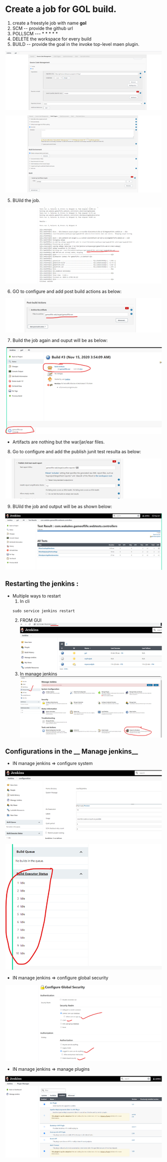 # Create a job for GOL build.
1. create a freestyle job with name __gol__
2. SCM -- provide the github url 
3. POLLSCM --- * * * * *
4. DELETE the workspace for every build
5. BUILD -- provide the goal in the invoke top-level maen plugin.

![preview](../images/jenkins47.png)

![preview](../images/jenkins48.png)

5. BUild the job.

![preview](../images/jenkins49.png)

6. GO to configure and add post build actions as below:

![preview](../images/jenkins50.png)

7. Build the job again and ouput will be as below:

![preview](../images/jenkins51.png)

* Artifacts are nothing but the war/jar/ear files.

8. Go to configure and add the publish junit test resulta as below:

![preview](../images/jenkins52.png)

9. BUild the job and output will be as shown below:

![preview](../images/jenkins53.png)


## Restarting the jenkins :
* Multiple ways to restart 
  1. In cli 
    ``` 
    sudo service jenkins restart 
    ```
  2. FROM GUI 
    ![preview](../images/jenkins54.png)
  3. In manage jenkins
     ![preview](../images/jenkins55.png)

## Configurations in the __ Manage jenkins__
* IN manage jenkins => configure system 

![preview](../images/jenkins56.png)

![preview](../images/jenkins57.png)

* IN manage jenkins => configure global security 

![preview](../images/jenkins58.png)

* IN manage jenkins => manage plugins

![preview](../images/jenkins59.png)
